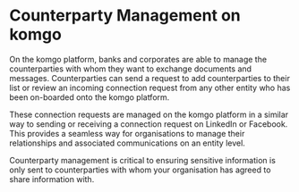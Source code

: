 

# Counterparty Management on komgo

On the komgo platform, banks and corporates are able to manage the counterparties with whom they want to exchange documents and messages. Counterparties can send a request to add counterparties to their list or review an incoming connection request from any other entity who has been on-boarded onto the komgo platform.

These connection requests are managed on the komgo platform in a similar way to sending or receiving a connection request on LinkedIn or Facebook. This provides a seamless way for organisations to manage their relationships and associated communications on an entity level.

Counterparty management is critical to ensuring sensitive information is only sent to counterparties with whom your organisation has agreed to share information with.